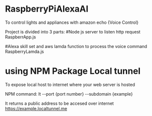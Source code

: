 # RaspberryPiAlexaAI
To control lights and appliances with amazon echo {Voice Control}

Project is divided into 3 parts:
#Node js server to listen http request
   RaspberrApp.js

#Alexa skill set and aws lamda function to process the voice command 
  RaspberryLamda.js

# using NPM Package Local tunnel
  To expose local host to internet where your web server is hosted
  
  NPM command: lt --port {port number} --subdomain {example}
  
  It returns a public address to be accesed over internet https://example.localtunnel.me
